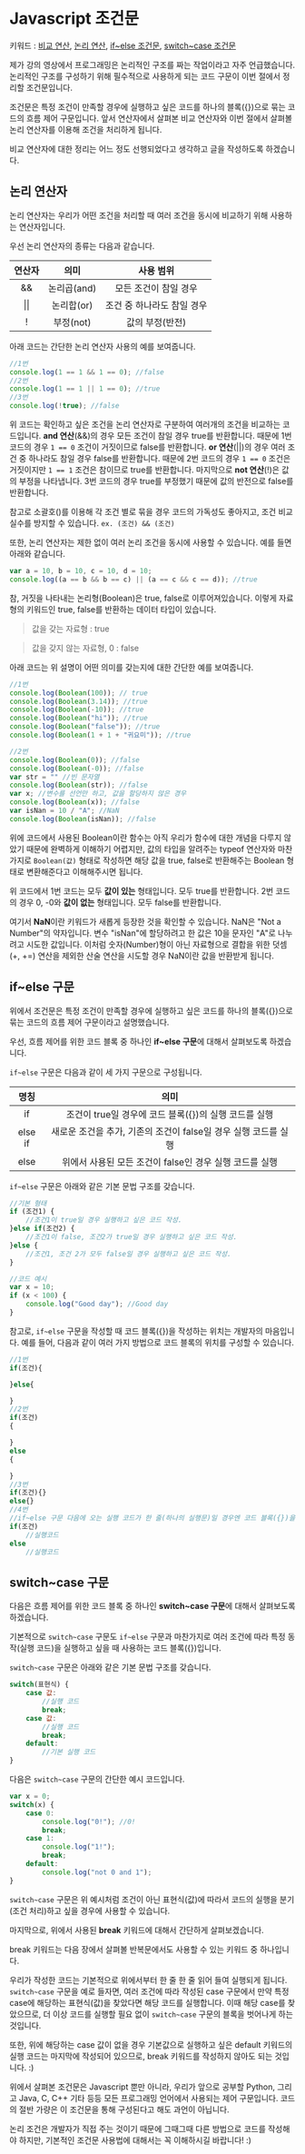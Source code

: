 # Javascript 조건문

키워드 : [비교 연산](https://www.w3schools.com/js/js_comparisons.asp), 
[논리 연산](https://www.w3schools.com/js/js_booleans.asp), [if~else 조건문](https://www.w3schools.com/js/js_if_else.asp), [switch~case 조건문](https://www.w3schools.com/js/js_switch.asp)

제가 강의 영상에서 프로그래밍은 논리적인 구조를 짜는 작업이라고 자주 언급했습니다. 논리적인 구조를 구성하기 위해 필수적으로 사용하게 되는 코드 구문이 이번 절에서 정리할 조건문입니다.

조건문은 특정 조건이 만족할 경우에 실행하고 싶은 코드를 하나의 블록({})으로 묶는 코드의 흐름 제어 구문입니다. 앞서 연산자에서 살펴본 비교 연산자와 이번 절에서 살펴볼 논리 연산자를 이용해 조건을 처리하게 됩니다.

비교 연산자에 대한 정리는 어느 정도 선행되었다고 생각하고 글을 작성하도록 하겠습니다.

## 논리 연산자
논리 연산자는 우리가 어떤 조건을 처리할 때 여러 조건을 동시에 비교하기 위해 사용하는 연산자입니다. 

우선 논리 연산자의 종류는 다음과 같습니다.

연산자|의미|사용 범위
:-:|:-:|:-:
&&|논리곱(and)|모든 조건이 참일 경우
&vert;&vert;|논리합(or)|조건 중 하나라도 참일 경우
!|부정(not)|값의 부정(반전)

아래 코드는 간단한 논리 연산자 사용의 예를 보여줍니다.
```javascript
//1번
console.log(1 == 1 && 1 == 0); //false
//2번
console.log(1 == 1 || 1 == 0); //true
//3번
console.log(!true); //false
```
위 코드는 확인하고 싶은 조건을 논리 연산자로 구분하여 여러개의 조건을 비교하는 코드입니다. **and 연산**(&&)의 경우 모든 조건이 참일 경우 true를 반환합니다. 때문에 1번 코드의 경우 `1 == 0` 조건이 거짓이므로 false를 반환합니다. **or 연산**(||)의 경우 여러 조건 중 하나라도 참일 경우 false를 반환합니다. 때문에 2번 코드의 경우 `1 == 0` 조건은 거짓이지만 `1 == 1` 조건은 참이므로 true를 반환합니다. 마지막으로 **not 연산**(!)은 값의 부정을 나타냅니다. 3번 코드의 경우 true를 부정했기 때문에 값의 반전으로 false를 반환합니다.

참고로 소괄호()를 이용해 각 조건 별로 묶을 경우 코드의 가독성도 좋아지고, 조건 비교 실수를 방지할 수 있습니다. `ex. (조건) && (조건)`

또한, 논리 연산자는 제한 없이 여러 논리 조건을 동시에 사용할 수 있습니다. 예를 들면 아래와 같습니다.
```javascript
var a = 10, b = 10, c = 10, d = 10;
console.log((a == b && b == c) || (a == c && c == d)); //true
```
참, 거짓을 나타내는 논리형(Boolean)은 true, false로 이루어져있습니다. 이렇게 자료형의 키워드인 true, false를 반환하는 데이터 타입이 있습니다. 

> 값을 갖는 자료형 : true

> 값을 갖지 않는 자료형, 0 : false

아래 코드는 위 설명이 어떤 의미를 갖는지에 대한 간단한 예를 보여줍니다.
```javascript
//1번
console.log(Boolean(100)); // true
console.log(Boolean(3.14)); //true
console.log(Boolean(-10)); //true
console.log(Boolean("hi")); //true
console.log(Boolean("false")); //true
console.log(Boolean(1 + 1 + "귀요미")); //true

//2번
console.log(Boolean(0)); //false
console.log(Boolean(-0)); //false
var str = "" //빈 문자열
console.log(Boolean(str)); //false
var x; //변수를 선언만 하고, 값을 할당하지 않은 경우
console.log(Boolean(x)); //false
var isNan = 10 / "A"; //NaN
console.log(Boolean(isNan)); //false
```
위에 코드에서 사용된 Boolean이란 함수는 아직 우리가 함수에 대한 개념을 다루지 않았기 때문에 완벽하게 이해하기 어렵지만, 값의 타입을 알려주는 typeof 연산자와 마찬가지로 `Boolean(값)` 형태로 작성하면 해당 값을 true, false로 반환해주는 Boolean 형태로 변환해준다고 이해해주시면 됩니다.

위 코드에서 1번 코드는 모두 **값이 있는** 형태입니다. 모두 true를 반환합니다. 2번 코드의 경우 0, -0와 **값이 없는** 형태입니다. 모두 false를 반환합니다. 

여기서 **NaN**이란 키워드가 새롭게 등장한 것을 확인할 수 있습니다. NaN은 "Not a Number"의 약자입니다. 변수 "isNan"에 할당하려고 한 값은 10을 문자인 "A"로 나누려고 시도한 값입니다. 이처럼 숫자(Number)형이 아닌 자료형으로 결합을 위한 덧셈(+, +=) 연산을 제외한 산술 연산을 시도할 경우 NaN이란 값을 반환받게 됩니다.

## if~else 구문
위에서 조건문은 특정 조건이 만족할 경우에 실행하고 싶은 코드를 하나의 블록({})으로 묶는 코드의 흐름 제어 구문이라고 설명했습니다. 

우선, 흐름 제어를 위한 코드 블록 중 하나인 **if~else 구문**에 대해서 살펴보도록 하겠습니다.

`if~else` 구문은 다음과 같이 세 가지 구문으로 구성됩니다.

명칭|의미
:-:|:-:
if|조건이 true일 경우에 코드 블록({})의 실행 코드를 실행
else if|새로운 조건을 추가, 기존의 조건이 false일 경우 실행 코드를 실행
else|위에서 사용된 모든 조건이 false인 경우 실행 코드를 실행

`if~else` 구문은 아래와 같은 기본 문법 구조를 갖습니다.
```javascript
//기본 형태
if (조건1) {
    //조건1이 true일 경우 실행하고 싶은 코드 작성.
}else if(조건2) {
    //조건1이 false, 조건2가 true일 경우 실행하고 싶은 코드 작성.
}else {
    //조건1, 조건 2가 모두 false일 경우 실행하고 싶은 코드 작성.
}

//코드 예시
var x = 10;
if (x < 100) {
    console.log("Good day"); //Good day
}
``` 

참고로, `if~else` 구문을 작성할 때 코드 블록({})을 작성하는 위치는 개발자의 마음입니다. 예를 들어, 다음과 같이 여러 가지 방법으로 코드 블록의 위치를 구성할 수 있습니다.
```javascript
//1번
if(조건){

}else{

} 
//2번
if(조건)
{

}
else
{

} 
//3번
if(조건){}
else{}
//4번
//if~else 구문 다음에 오는 실행 코드가 한 줄(하나의 실행문)일 경우엔 코드 블록({})을 생략할 수 있습니다. 사실, 전 코드의 가독성을 위해 권장하지 않습니다. :)
if(조건)
    //실행코드
else
    //실행코드

```

## switch~case 구문
다음은 흐름 제어를 위한 코드 블록 중 하나인 **switch~case 구문**에 대해서 살펴보도록 하겠습니다.

기본적으로 `switch~case` 구문도 `if~else` 구문과 마찬가지로 여러 조건에 따라 특정 동작(실행 코드)을 실행하고 싶을 때 사용하는 코드 블록({})입니다.

`switch~case` 구문은 아래와 같은 기본 문법 구조를 갖습니다.
```javascript
switch(표현식) {
    case 값:
        //실행 코드
        break;
    case 값:
        //실행 코드
        break;
    default:
        //기본 실행 코드
}
```
다음은 `switch~case` 구문의 간단한 예시 코드입니다.
```javascript
var x = 0;
switch(x) {
    case 0:
        console.log("0!"); //0!
        break;
    case 1:
        console.log("1!");
        break;
    default:
        console.log("not 0 and 1");
}
```
`switch~case` 구문은 위 예시처럼 조건이 아닌 표현식(값)에 따라서 코드의 실행을 분기(조건 처리)하고 싶을 경우에 사용할 수 있습니다.

마지막으로, 위에서 사용된 **break** 키워드에 대해서 간단하게 살펴보겠습니다. 

break 키워드는 다음 장에서 살펴볼 반복문에서도 사용할 수 있는 키워드 중 하나입니다. 

우리가 작성한 코드는 기본적으로 위에서부터 한 줄 한 줄 읽어 들여 실행되게 됩니다. `switch~case` 구문을 예로 들자면, 여러 조건에 따라 작성된 case 구문에서 만약 특정 case에 해당하는 표현식(값)을 찾았다면 해당 코드를 실행합니다. 이때 해당 case를 찾았으므로, 더 이상 코드를 실행할 필요 없이 `switch~case` 구문의 블록을 벗어나게 하는 것입니다. 

또한, 위에 해당하는 case 값이 없을 경우 기본값으로 실행하고 싶은 default 키워드의 실행 코드는 마지막에 작성되어 있으므로, break 키워드를 작성하지 않아도 되는 것입니다. :) 

위에서 살펴본 조건문은 Javascript 뿐만 아니라, 우리가 앞으로 공부할 Python, 그리고 Java, C, C++ 기타 등등 모든 프로그래밍 언어에서 사용되는 제어 구문입니다. 코드의 절반 가량은 이 조건문을 통해 구성된다고 해도 과언이 아닙니다. 

논리 조건은 개발자가 직접 주는 것이기 때문에 그때그때 다른 방법으로 코드를 작성해야 하지만, 기본적인 조건문 사용법에 대해서는 꼭 이해하시길 바랍니다! :)